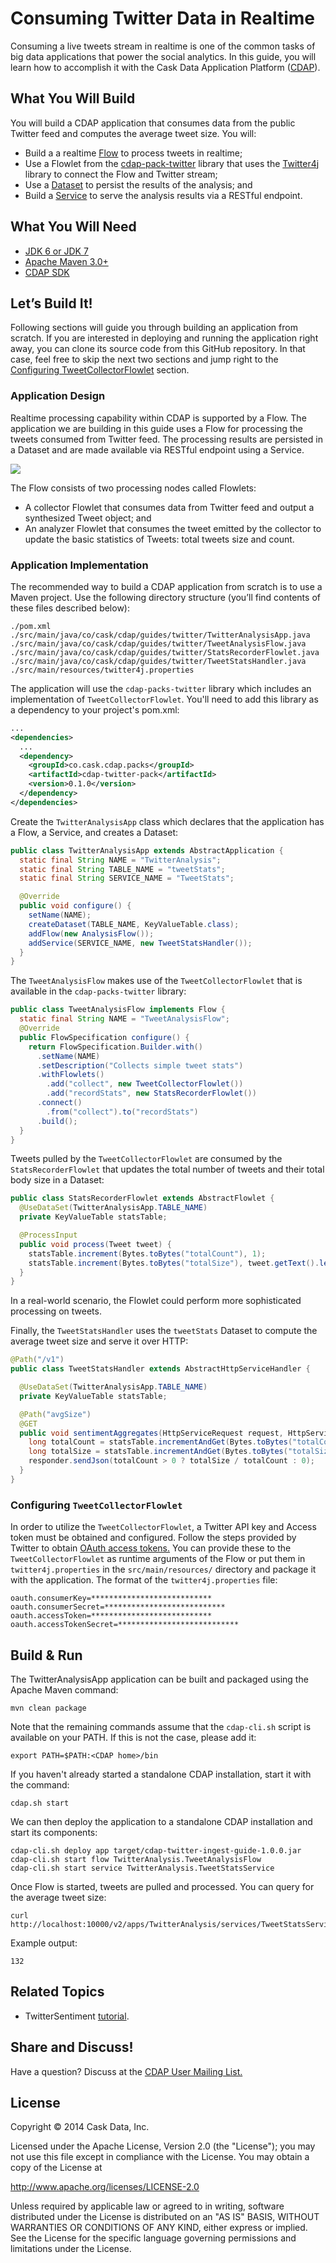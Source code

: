 Consuming Twitter Data in Realtime
==================================

Consuming a live tweets stream in realtime is one of the common tasks
of big data applications that power the social analytics. In this guide,
you will learn how to accomplish it with the Cask Data Application Platform
([CDAP](http://cdap.io)).

What You Will Build
-------------------

You will build a CDAP application that consumes data from the public
Twitter feed and computes the average tweet size. You will:

- Build a a realtime 
  [Flow](http://docs.cdap.io/cdap/current/en/developer-guide/building-blocks/flows-flowlets/flows.html)
  to process tweets in realtime;
- Use a Flowlet from the [cdap-pack-twitter](https://github.com/caskdata/cdap-packs) library that
  uses the [Twitter4j](http://twitter4j.org/) library to connect the Flow and
  Twitter stream;
- Use a 
  [Dataset](http://docs.cdap.io/cdap/current/en/developer-guide/building-blocks/datasets/index.html)
  to persist the results of the analysis; and
- Build a 
  [Service](http://docs.cdap.io/cdap/current/en/developer-guide/building-blocks/services.html)
  to serve the analysis results via a RESTful endpoint.

What You Will Need
------------------

- [JDK 6 or JDK 7](http://www.oracle.com/technetwork/java/javase/downloads/index.html)
- [Apache Maven 3.0+](http://maven.apache.org/)
- [CDAP SDK](http://docs.cdap.io/cdap/current/en/developer-guide/getting-started/standalone/index.html)

Let’s Build It!
---------------

Following sections will guide you through building an application from
scratch. If you are interested in deploying and running the application
right away, you can clone its source code from this GitHub repository.
In that case, feel free to skip the next two sections and jump right to
the [Configuring TweetCollectorFlowlet](#configuring-tweetcollectorflowlet) section.

### Application Design

Realtime processing capability within CDAP is supported by a Flow. The
application we are building in this guide uses a Flow for processing the
tweets consumed from Twitter feed. The processing results are persisted
in a Dataset and are made available via RESTful endpoint using a
Service.

![](docs/images/app-design.png)

The Flow consists of two processing nodes called Flowlets:

-   A collector Flowlet that consumes data from Twitter feed and output
    a synthesized Tweet object; and
-   An analyzer Flowlet that consumes the tweet emitted by the collector
    to update the basic statistics of Tweets: total tweets size and
    count.

### Application Implementation

The recommended way to build a CDAP application from scratch is to use a
Maven project. Use the following directory structure (you’ll find
contents of these files described below):

    ./pom.xml
    ./src/main/java/co/cask/cdap/guides/twitter/TwitterAnalysisApp.java
    ./src/main/java/co/cask/cdap/guides/twitter/TweetAnalysisFlow.java
    ./src/main/java/co/cask/cdap/guides/twitter/StatsRecorderFlowlet.java
    ./src/main/java/co/cask/cdap/guides/twitter/TweetStatsHandler.java
    ./src/main/resources/twitter4j.properties

The application will use the `cdap-packs-twitter` library which includes an
implementation of `TweetCollectorFlowlet`. You'll need to add this
library as a dependency to your project's pom.xml:

```xml
...
<dependencies>
  ...
  <dependency>
    <groupId>co.cask.cdap.packs</groupId>
    <artifactId>cdap-twitter-pack</artifactId>
    <version>0.1.0</version>
  </dependency>
</dependencies>
```

Create the `TwitterAnalysisApp` class which declares that the application
has a Flow, a Service, and creates a Dataset:

```java
public class TwitterAnalysisApp extends AbstractApplication {
  static final String NAME = "TwitterAnalysis";
  static final String TABLE_NAME = "tweetStats";
  static final String SERVICE_NAME = "TweetStats";

  @Override
  public void configure() {
    setName(NAME);
    createDataset(TABLE_NAME, KeyValueTable.class);
    addFlow(new AnalysisFlow());
    addService(SERVICE_NAME, new TweetStatsHandler());
  }
}
```

The `TweetAnalysisFlow` makes use of the `TweetCollectorFlowlet` that is
available in the `cdap-packs-twitter` library:

```java
public class TweetAnalysisFlow implements Flow {
  static final String NAME = "TweetAnalysisFlow";
  @Override
  public FlowSpecification configure() {
    return FlowSpecification.Builder.with()
      .setName(NAME)
      .setDescription("Collects simple tweet stats")
      .withFlowlets()
        .add("collect", new TweetCollectorFlowlet())
        .add("recordStats", new StatsRecorderFlowlet())
      .connect()
        .from("collect").to("recordStats")
      .build();
  }
}
```

Tweets pulled by the `TweetCollectorFlowlet` are consumed by the
`StatsRecorderFlowlet` that updates the total number of tweets and their
total body size in a Dataset:

```java
public class StatsRecorderFlowlet extends AbstractFlowlet {
  @UseDataSet(TwitterAnalysisApp.TABLE_NAME)
  private KeyValueTable statsTable;

  @ProcessInput
  public void process(Tweet tweet) {
    statsTable.increment(Bytes.toBytes("totalCount"), 1);
    statsTable.increment(Bytes.toBytes("totalSize"), tweet.getText().length());
  }
}
```

In a real-world scenario, the Flowlet could perform more sophisticated
processing on tweets.

Finally, the `TweetStatsHandler` uses the `tweetStats` Dataset to compute the
average tweet size and serve it over HTTP:

```java
@Path("/v1")
public class TweetStatsHandler extends AbstractHttpServiceHandler {

  @UseDataSet(TwitterAnalysisApp.TABLE_NAME)
  private KeyValueTable statsTable;

  @Path("avgSize")
  @GET
  public void sentimentAggregates(HttpServiceRequest request, HttpServiceResponder responder) throws Exception {
    long totalCount = statsTable.incrementAndGet(Bytes.toBytes("totalCount"), 0);
    long totalSize = statsTable.incrementAndGet(Bytes.toBytes("totalSize"), 0);
    responder.sendJson(totalCount > 0 ? totalSize / totalCount : 0);
  }
}
```

### Configuring `TweetCollectorFlowlet`

In order to utilize the `TweetCollectorFlowlet`, a Twitter API key and
Access token must be obtained and configured. Follow the steps provided
by Twitter to obtain [OAuth access
tokens.](https://dev.twitter.com/oauth/overview/application-owner-access-tokens)
You can provide these to the `TweetCollectorFlowlet` as runtime arguments of
the Flow or put them in `twitter4j.properties` in the
`src/main/resources/` directory and package it with the application. The
format of the `twitter4j.properties` file:

```console
oauth.consumerKey=***************************
oauth.consumerSecret=***************************
oauth.accessToken=***************************
oauth.accessTokenSecret=***************************
```

Build & Run
-----------

The TwitterAnalysisApp application can be built and packaged using the Apache Maven command:

    mvn clean package

Note that the remaining commands assume that the `cdap-cli.sh` script is
available on your PATH. If this is not the case, please add it:

    export PATH=$PATH:<CDAP home>/bin

If you haven't already started a standalone CDAP installation, start it with the command:

    cdap.sh start

We can then deploy the application to a standalone CDAP installation and
start its components:

    cdap-cli.sh deploy app target/cdap-twitter-ingest-guide-1.0.0.jar
    cdap-cli.sh start flow TwitterAnalysis.TweetAnalysisFlow
    cdap-cli.sh start service TwitterAnalysis.TweetStatsService

Once Flow is started, tweets are pulled and processed. You can query for
the average tweet size:

    curl http://localhost:10000/v2/apps/TwitterAnalysis/services/TweetStatsService/methods/v1/avgSize

Example output:

    132

Related Topics
--------------

- TwitterSentiment [tutorial](https://github.com/caskdata/cdap-apps).

Share and Discuss!
------------------

Have a question? Discuss at the [CDAP User Mailing List.](https://groups.google.com/forum/#!forum/cdap-user)

License
-------

Copyright © 2014 Cask Data, Inc.

Licensed under the Apache License, Version 2.0 (the "License"); you may
not use this file except in compliance with the License. You may obtain
a copy of the License at

http://www.apache.org/licenses/LICENSE-2.0

Unless required by applicable law or agreed to in writing, software
distributed under the License is distributed on an "AS IS" BASIS,
WITHOUT WARRANTIES OR CONDITIONS OF ANY KIND, either express or implied.
See the License for the specific language governing permissions and
limitations under the License.

